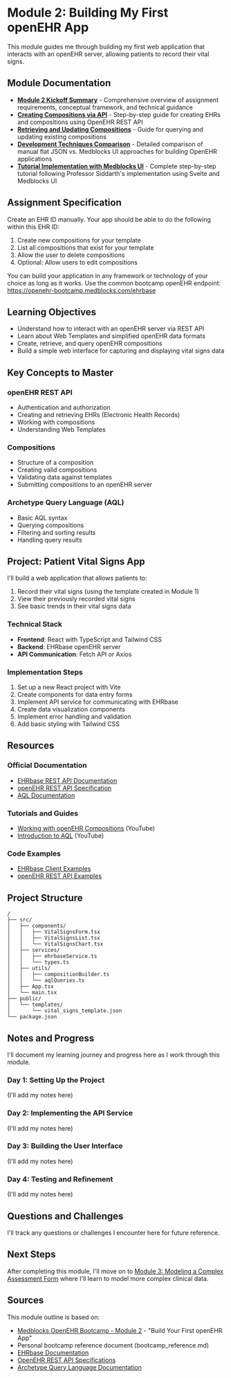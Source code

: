 # Module 2: Building My First openEHR App

This module guides me through building my first web application that interacts with an openEHR server, allowing patients to record their vital signs.

## Module Documentation

- **[Module 2 Kickoff Summary](./module-2-00-kickoff-summary.md)** - Comprehensive overview of assignment requirements, conceptual framework, and technical guidance
- **[Creating Compositions via API](./module-2-01-creating-compositions-api.md)** - Step-by-step guide for creating EHRs and compositions using OpenEHR REST API
- **[Retrieving and Updating Compositions](./module-2-02-retrieving-and-updating-compositions.md)** - Guide for querying and updating existing compositions
- **[Development Techniques Comparison](./module-2-03-development-techniques-comparison.md)** - Detailed comparison of manual flat JSON vs. Medblocks UI approaches for building OpenEHR applications
- **[Tutorial Implementation with Medblocks UI](./module-2-04-tutorial-implementation-medblocks-ui.md)** - Complete step-by-step tutorial following Professor Siddarth's implementation using Svelte and Medblocks UI

## Assignment Specification

Create an EHR ID manually. Your app should be able to do the following within this EHR ID:

1. Create new compositions for your template
2. List all compositions that exist for your template
3. Allow the user to delete compositions
4. Optional: Allow users to edit compositions

You can build your application in any framework or technology of your choice as long as it works. Use the common bootcamp openEHR endpoint: https://openehr-bootcamp.medblocks.com/ehrbase

## Learning Objectives

- Understand how to interact with an openEHR server via REST API
- Learn about Web Templates and simplified openEHR data formats
- Create, retrieve, and query openEHR compositions
- Build a simple web interface for capturing and displaying vital signs data

## Key Concepts to Master

### openEHR REST API

- Authentication and authorization
- Creating and retrieving EHRs (Electronic Health Records)
- Working with compositions
- Understanding Web Templates

### Compositions

- Structure of a composition
- Creating valid compositions
- Validating data against templates
- Submitting compositions to an openEHR server

### Archetype Query Language (AQL)

- Basic AQL syntax
- Querying compositions
- Filtering and sorting results
- Handling query results

## Project: Patient Vital Signs App

I'll build a web application that allows patients to:

1. Record their vital signs (using the template created in Module 1)
2. View their previously recorded vital signs
3. See basic trends in their vital signs data

### Technical Stack

- **Frontend**: React with TypeScript and Tailwind CSS
- **Backend**: EHRbase openEHR server
- **API Communication**: Fetch API or Axios

### Implementation Steps

1. Set up a new React project with Vite
2. Create components for data entry forms
3. Implement API service for communicating with EHRbase
4. Create data visualization components
5. Implement error handling and validation
6. Add basic styling with Tailwind CSS

## Resources

### Official Documentation

- [EHRbase REST API Documentation](https://ehrbase.readthedocs.io/en/latest/02_getting_started/04_rest_api.html)
- [openEHR REST API Specification](https://specifications.openehr.org/releases/ITS-REST/latest/index.html)
- [AQL Documentation](https://specifications.openehr.org/releases/QUERY/latest/AQL.html)

### Tutorials and Guides

- [Working with openEHR Compositions](https://www.youtube.com/watch?v=DRbBjqWzcz0) (YouTube)
- [Introduction to AQL](https://www.youtube.com/watch?v=LHNyqUPYVEk) (YouTube)

### Code Examples

- [EHRbase Client Examples](https://github.com/ehrbase/ehrbase/tree/develop/examples)
- [openEHR REST API Examples](https://github.com/openEHR/specifications-ITS-REST/tree/master/examples)

## Project Structure

```
/
├── src/
│   ├── components/
│   │   ├── VitalSignsForm.tsx
│   │   ├── VitalSignsList.tsx
│   │   └── VitalSignsChart.tsx
│   ├── services/
│   │   ├── ehrbaseService.ts
│   │   └── types.ts
│   ├── utils/
│   │   ├── compositionBuilder.ts
│   │   └── aqlQueries.ts
│   ├── App.tsx
│   └── main.tsx
├── public/
│   └── templates/
│       └── vital_signs_template.json
└── package.json
```

## Notes and Progress

I'll document my learning journey and progress here as I work through this module.

### Day 1: Setting Up the Project

(I'll add my notes here)

### Day 2: Implementing the API Service

(I'll add my notes here)

### Day 3: Building the User Interface

(I'll add my notes here)

### Day 4: Testing and Refinement

(I'll add my notes here)

## Questions and Challenges

I'll track any questions or challenges I encounter here for future reference.

## Next Steps

After completing this module, I'll move on to [Module 3: Modeling a Complex Assessment Form](../module-3-complex-assessment/README.md) where I'll learn to model more complex clinical data.

## Sources

This module outline is based on:

- [Medblocks OpenEHR Bootcamp - Module 2](https://medblocks.com/openehr-bootcamp) - "Build Your First openEHR App"
- Personal bootcamp reference document (bootcamp_reference.md)
- [EHRbase Documentation](https://ehrbase.readthedocs.io/en/latest/)
- [OpenEHR REST API Specifications](https://specifications.openehr.org/releases/ITS-REST/latest/)
- [Archetype Query Language Documentation](https://specifications.openehr.org/releases/QUERY/latest/AQL.html)
